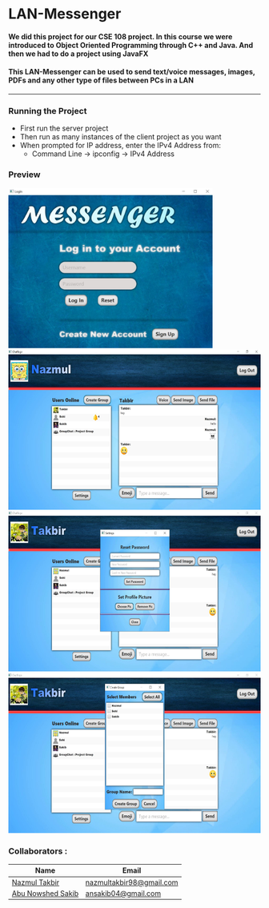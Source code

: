 # LAN-Messenger

#### We did this project for our CSE 108 project. In this course we were introduced to Object Oriented Programming through C++ and Java. And then we had to do a project using JavaFX

#### This LAN-Messenger can be used to send text/voice messages, images, PDFs and any other type of files between PCs in a LAN

---

### Running the Project
* First run the server project
* Then run as many instances of the client project as you want
* When prompted for IP address, enter the IPv4 Address from:
    * Command Line -> ipconfig -> IPv4 Address

### Preview
<img src="Sample Pics/Login.JPG" alt="drawing" height="320"/>
<img src="Sample Pics/ChatPage.JPG" alt="drawing" height="320"/>
<img src="Sample Pics/Settings.JPG" alt="drawing" height="320"/>
<img src="Sample Pics/CreateGroup.JPG" alt="drawing" height="320"/>

### Collaborators :

| Name              | Email                    |
| ----------------- | ------------------------ |
| [Nazmul Takbir](https://github.com/NazmulTakbir)     | nazmultakbir98@gmail.com |
| [Abu Nowshed Sakib](https://github.com/ansakib) | ansakib04@gmail.com      |
